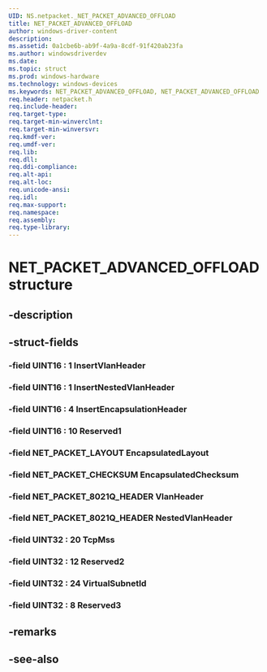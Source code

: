 ```yaml
---
UID: NS.netpacket._NET_PACKET_ADVANCED_OFFLOAD
title: NET_PACKET_ADVANCED_OFFLOAD
author: windows-driver-content
description: 
ms.assetid: 0a1cbe6b-ab9f-4a9a-8cdf-91f420ab23fa
ms.author: windowsdriverdev
ms.date: 
ms.topic: struct
ms.prod: windows-hardware
ms.technology: windows-devices
ms.keywords: NET_PACKET_ADVANCED_OFFLOAD, NET_PACKET_ADVANCED_OFFLOAD
req.header: netpacket.h
req.include-header:
req.target-type:
req.target-min-winverclnt:
req.target-min-winversvr:
req.kmdf-ver:
req.umdf-ver:
req.lib:
req.dll:
req.ddi-compliance:
req.alt-api:
req.alt-loc:
req.unicode-ansi:
req.idl:
req.max-support:
req.namespace:
req.assembly:
req.type-library:
---
```


# NET_PACKET_ADVANCED_OFFLOAD structure

## -description



## -struct-fields

### -field UINT16  : 1 InsertVlanHeader			
 	
### -field UINT16  : 1 InsertNestedVlanHeader			
 	
### -field UINT16  : 4 InsertEncapsulationHeader			
 	
### -field UINT16  : 10 Reserved1			
 	
### -field NET_PACKET_LAYOUT EncapsulatedLayout			
 	
### -field NET_PACKET_CHECKSUM EncapsulatedChecksum			
 	
### -field NET_PACKET_8021Q_HEADER VlanHeader			
 	
### -field NET_PACKET_8021Q_HEADER NestedVlanHeader			
 	
### -field UINT32  : 20 TcpMss			
 	
### -field UINT32  : 12 Reserved2			
 	
### -field UINT32  : 24 VirtualSubnetId			
 	
### -field UINT32  : 8 Reserved3			
 	
## -remarks

## -see-also